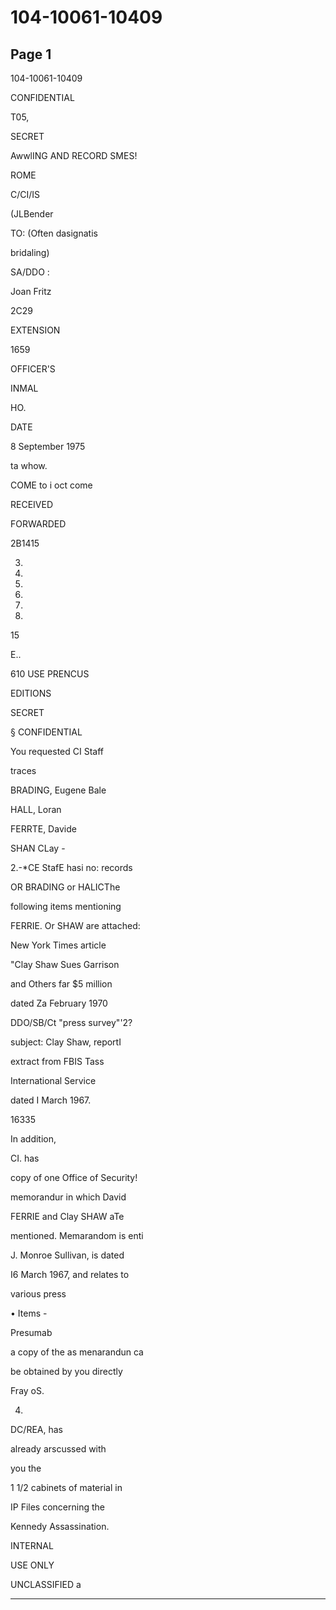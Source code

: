 # 104-10061-10409

## Page 1

104-10061-10409

CONFIDENTIAL

T05,

SECRET

AwwlING AND RECORD SMES!

ROME

C/CI/IS

(JLBender

TO: (Often dasignatis

bridaling)

SA/DDO :

Joan Fritz

2C29

EXTENSION

1659

OFFICER'S

INMAL

HO.

DATE

8 September 1975

ta whow.

COME to i oct come

RECEIVED

FORWARDED

2B1415

3.

7.

3.

9.

10.

11.

15

E..

610 USE PRENCUS

EDITIONS

SECRET

§ CONFIDENTIAL

You requested CI Staff

traces

BRADING, Eugene Bale

HALL, Loran

FERRTE, Davide

SHAN CLay -

2.-*CE StafE hasi no: records

OR BRADING or HALICThe

following items mentioning

FERRIE. Or SHAW are attached:

New York Times article

"Clay Shaw Sues Garrison

and Others far $5 million

dated Za February 1970

DDO/SB/Ct "press survey"'2?

subject: Clay Shaw, reportI

extract from FBIS Tass

International Service

dated I March 1967.

16335

In addition,

CI. has

copy of one Office of Security!

memorandur in which David

FERRIE and Clay SHAW aTe

mentioned. Memarandom is enti

J. Monroe Sullivan, is dated

I6 March 1967, and relates to

various press

• Items -

Presumab

a copy of the as menarandun ca

be obtained by you directly

Fray oS.

4.

DC/REA, has

already arscussed with

you the

1 1/2 cabinets of material in

IP Files concerning the

Kennedy Assassination.

INTERNAL

USE ONLY

UNCLASSIFIED a

---

